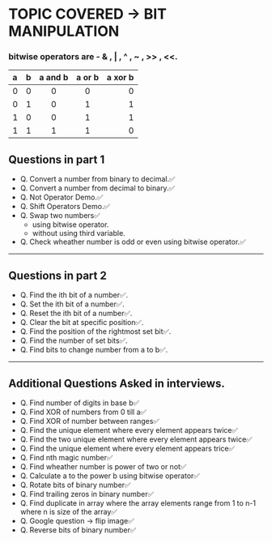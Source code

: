# TOPIC COVERED -> BIT MANIPULATION

### bitwise operators are - & , | , ^ , ~ , >> , <<.

| a   |  b  | a and b | a or b | a xor b |
| :-- | :-: | :-----: | :----: | ------: |
| 0   |  0  |    0    |   0    |       0 |
| 0   |  1  |    0    |   1    |       1 |
| 1   |  0  |    0    |   1    |       1 |
| 1   |  1  |    1    |   1    |       0 |

## Questions in part 1

- Q. Convert a number from binary to decimal.✅
- Q. Convert a number from decimal to binary.✅
- Q. Not Operator Demo.✅
- Q. Shift Operators Demo.✅
- Q. Swap two numbers✅
  - using bitwise operator.
  - without using third variable.
- Q. Check wheather number is odd or even using bitwise operator.✅

---

## Questions in part 2

- Q. Find the ith bit of a number✅.
- Q. Set the ith bit of a number✅.
- Q. Reset the ith bit of a number✅.
- Q. Clear the bit at specific position✅.
- Q. Find the position of the rightmost set bit✅.
- Q. Find the number of set bits✅.
- Q. Find bits to change number from a to b✅.

---

## Additional Questions Asked in interviews.

- Q. Find number of digits in base b✅
- Q. Find XOR of numbers from 0 till a✅
- Q. Find XOR of number between ranges✅
- Q. Find the unique element where every element appears twice✅
- Q. Find the two unique element where every element appears twice✅
- Q. Find the unique element where every element appears trice✅
- Q. Find nth magic number✅
- Q. Find wheather number is power of two or not✅
- Q. Calculate a to the power b using bitwise operator✅
- Q. Rotate bits of binary number✅
- Q. Find trailing zeros in binary number✅
- Q. Find duplicate in array where the array elements range from 1 to n-1 where n is size of the array✅
- Q. Google question -> flip image✅
- Q. Reverse bits of binary number✅


